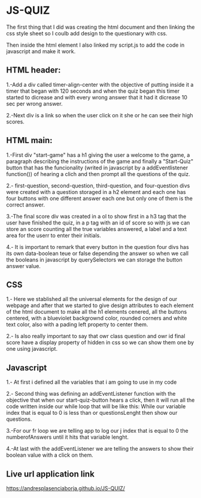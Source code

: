 # JS-QUIZ
The first thing that I did was creating the html document and then linking the css style sheet so I coulb add design to the questionary with css.

Then inside the html element I also linked my script.js to add the code in javascript and make it work.

## HTML header:

1.-Add a div called timer-align-center with the objective of putting inside it a timer that began with 120 seconds and when the quiz began this timer started to dicrease and with every wrong answer that it had it dicrease 10 sec per wrong answer.

2.-Next div is a link so when the user click on it she or he can see their high scores.

## HTML main:
1.-First div "start-game" has a h1 giving the user a welcome to the game, a paragraph describing the instructions of the game and finally a "Start-Quiz" button that has the funcionality (writed in javascript by a addEventlistener function()) of hearing a clich and then prompt all the questions of the quiz.

2.- first-question, second-question, third-question, and four-question divs were created with a question storaged in a h2 element and each one has four buttons with one different answer each one but only one of them is the correct answer.

3.-The final score div was created in a ol to show first in a h3 tag that the user have finished the quiz, in a p tag with an id of score so with js we can store an score counting all the true variables answered, a label and a text area for the userr to enter their initials.

4.- It is important to remark that every button in the question four divs has its own data-boolean teue or false depending the answer so when we call the booleans in javascript by querySelectors we can storage the button answer value.

## CSS 

1.- Here we stablished all the universal elements for the design of our webpage and after that we started to give design attributes to each element of the html document to make all the h1 elements cenered, all the buttons centered, with a blueviolet backgrownd color, rounded corners and white text color, also with a pading left property to center them.

2.- Is also really important to say that owr class question and owr id final score have a display property of hidden in css so we can show them one by one using javascript.

## Javascript
1.- At first i defined all the variables that i am going to use in my code

2.- Second thing was defining an addEventListener function with the objective that when our start-quiz-button hears a click, then it will run all the code written inside our while loop that will be like this:
While our variable index that is equal to 0 is less than or questionsLenght then show our questions.

3.-For our fr loop we are telling app to log our j index that is equal to 0  the numberofAnswers until it hits that variable lenght.

4.-At last with the addEventListener we are telling the answers to show their boolean value with a click on them.

## Live url application link

https://andresplasenciaborja.github.io/JS-QUIZ/
